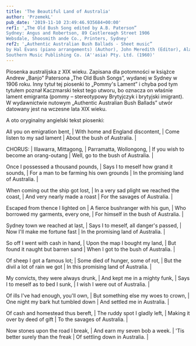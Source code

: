 ```yaml
---
title: 'The Beautiful Land of Australia'
author: 'PrzemekL'
pub_date: '2019-11-10 23:49:46.935684+00:00'
ref1: '„The Old Bush Song edited by A.B. Paterson”
Sydney: Angus and Robertson, 89 Castlereagh Street 1906
Websdale, Shoosmith ande Co., Printers, Sydney'
ref2: '„Authentic Australian Bush Ballads - Sheet music”
by Hal Evans (piano arrangements) (Author), John Meredith (Editor), Alan Scott (Editor) 
Southern Music Publishing Co. (A''asia) Pty. Ltd. (1960)'
---
```


Piosenka australijska z XIX wieku.  Zapisana dla potomności w książce Andrew „Banjo” Patersona „The Old Bush Songs”, wydanej w Sydney w 1906 roku.  Inny tytuł tej piosenki to „Pommy's Lament” i chyba pod tym tytułem poznał Kaczmarski  tekst tego utworu, bo oznacza on właśnie lament emigranta \(pommy – stereotypowy Brytyjczyk i brytyjski imigrant\). 
W wydawnictwie nutowym „Authentic Australian Bush Ballads” utwór datowany jest na wczesne lata XIX wieku.

A oto oryginalny angielski tekst piosenki:

All you on emigration bent, |
With home and England discontent, |
Come listen to my sad lament |
About the bush of Australia. |

CHORUS: |
Illawarra, Mittagong, |
Parramatta, Wollongong, |
If you wish to become an orang\-outang |
Well, go to the bush of Australia. |

Once I possessed a thousand pounds, |
Says I to meself how grand it sounds, |
For a man to be farming his own grounds |
In the promising land of Australia. |

When coming out the ship got lost, |
In a very sad plight we reached the coast, |
And very nearly made a roast |
For the savages of Australia. |

Escaped from thence I lighted on |
A fierce bushranger with his gun, |
Who borrowed my garments, every one, |
For himself in the bush of Australia. |

Sydney town we reached at last, |
Says I to meself, all danger's passed, |
Now I'll make me fortune fast |
In the promising land of Australia. |

So off I went with cash in hand, |
Upon the map I bought my land, |
But found it naught but barren sand |
When I got to the bush of Australia. |

Of sheep I got a famous lot; |
Some died of hunger, some of rot, |
But the divil a lot of rain we got |
In this promising land of Australia. |

My convicts, they were always drunk, |
And kept me in a mighty funk, |
Says I to meself as to bed I sunk, |
I wish I were out of Australia. |

Of ills I've had enough, you'll own, |
But something else my woes to crown, |
One night my bark hut tumbled down |
And settled me in Australia. |

Of cash and homestead thus bereft, |
The ruddy spot I gladly left, |
Making it over by deed of gift |
To the savages of Australia. |

Now stones upon the road I break, |
And earn my seven bob a week. |
'Tis better surely than the freak |
Of settling down in Australia. |